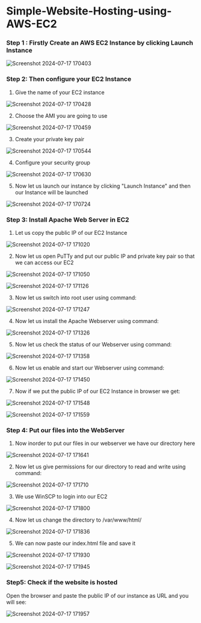 # Simple-Website-Hosting-using-AWS-EC2 

### Step 1 : Firstly Create an AWS EC2 Instance by clicking Launch Instance

 ![Screenshot 2024-07-17 170403](https://github.com/user-attachments/assets/3839698e-4b7f-4a9a-8350-7ecccbce164a)


### Step 2: Then configure your EC2 Instance 

1. Give the name of your EC2 instance  

![Screenshot 2024-07-17 170428](https://github.com/user-attachments/assets/628d24a8-f812-4a13-8f78-b4248642ed71)

2. Choose the AMI you are going to use 

![Screenshot 2024-07-17 170459](https://github.com/user-attachments/assets/db390166-ad99-4d9b-af74-a1fb69942333)
 

3. Create your private key pair

![Screenshot 2024-07-17 170544](https://github.com/user-attachments/assets/f6e1e40c-599b-43fc-bc74-5ad7443016f6)


4. Configure your security group 

![Screenshot 2024-07-17 170630](https://github.com/user-attachments/assets/4a105970-36a9-4768-99e8-eed6c2aedb9e)


5. Now let us launch our instance by clicking "Launch Instance" and then our Instance will be launched

![Screenshot 2024-07-17 170724](https://github.com/user-attachments/assets/2bc2c846-3414-4611-92e2-06a932578663)


### Step 3: Install Apache Web Server in EC2 

1. Let us copy the public IP of our EC2 Instance

![Screenshot 2024-07-17 171020](https://github.com/user-attachments/assets/c2a595cd-5950-473d-a2a7-c09b37cf50c0)


2. Now let us open PuTTy and put our public IP and private key pair so that we can access our EC2

![Screenshot 2024-07-17 171050](https://github.com/user-attachments/assets/3b7d633a-e0d5-40ae-817c-902e1f06315e)


![Screenshot 2024-07-17 171126](https://github.com/user-attachments/assets/4dc3c616-e379-483a-bba4-67678416a781)


3. Now let us switch into root user using command:

![Screenshot 2024-07-17 171247](https://github.com/user-attachments/assets/e710db0a-1bba-4ff3-aad3-5596596c2177)


4. Now let us install the Apache Webserver using command:


![Screenshot 2024-07-17 171326](https://github.com/user-attachments/assets/d20a4564-640d-4d63-b528-0cdac2ca9ddd)


5. Now let us check the status of our Webserver using command: 


![Screenshot 2024-07-17 171358](https://github.com/user-attachments/assets/0b0a0279-c535-4656-b53e-970440e5e567)


6. Now let us enable and start our Webserver using command:


![Screenshot 2024-07-17 171450](https://github.com/user-attachments/assets/b027cfb8-5dfb-4d5b-bb03-d6df7258e846)

7. Now if we put the public IP of our EC2 Instance in browser we get: 


![Screenshot 2024-07-17 171548](https://github.com/user-attachments/assets/25112e1d-f578-4e11-95a7-538c1bc2fb16) 


![Screenshot 2024-07-17 171559](https://github.com/user-attachments/assets/6f2f7179-7553-4853-8349-847242049bbe)


### Step 4: Put our files into the WebServer

1. Now inorder to put our files in our webserver we have our directory here

![Screenshot 2024-07-17 171641](https://github.com/user-attachments/assets/a6ac7e1b-9108-4a97-b5ed-b87b664814e3)

2. Now let us give permissions for our directory to read and write using command:

![Screenshot 2024-07-17 171710](https://github.com/user-attachments/assets/23124a7d-6289-4fbd-81cc-93ac2a3e5670)

3. We use WinSCP to login into our EC2

![Screenshot 2024-07-17 171800](https://github.com/user-attachments/assets/d181997a-fcc6-484a-9bf4-bbfcd25a899a)

4. Now let us change the directory to /var/www/html/

![Screenshot 2024-07-17 171836](https://github.com/user-attachments/assets/c6101ce3-0b28-4409-b32f-e3d142d8c484)

5. We can now paste our index.html file and save it


![Screenshot 2024-07-17 171930](https://github.com/user-attachments/assets/587adcbd-818c-4247-bdab-43eb11e10728)


![Screenshot 2024-07-17 171945](https://github.com/user-attachments/assets/c1211e33-4c2c-4073-b4ce-fb8316026ca9)

### Step5: Check if the website is hosted 

Open the browser and paste the public IP of our instance as URL and you will see: 

![Screenshot 2024-07-17 171957](https://github.com/user-attachments/assets/425ac924-57a0-498f-b93f-a027364e7000)


   













